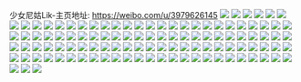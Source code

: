 少女尼姑Lik-主页地址: https://weibo.com/u/3979626145 
![](https://wx4.sinaimg.cn/mw2000/ed3446a1ly1h8z52p3yeqj223u35s7wk.jpg) 
![](https://wx4.sinaimg.cn/mw2000/ed3446a1ly1h8z4qahdhhj223u2zru0y.jpg) 
![](https://wx4.sinaimg.cn/mw2000/ed3446a1ly1h8z5331o7rj223u35su0y.jpg) 
![](https://wx4.sinaimg.cn/mw2000/ed3446a1ly1h8z51viaklj223u35shdx.jpg) 
![](https://wx4.sinaimg.cn/mw2000/ed3446a1ly1h8z4gctmqpj22c0340x6r.jpg) 
![](https://wx4.sinaimg.cn/mw2000/ed3446a1ly1h8z4gxto69j22c03401l0.jpg) 
![](https://wx4.sinaimg.cn/mw2000/ed3446a1ly1h8z4hucvvpj22c03401l1.jpg) 
![](https://wx4.sinaimg.cn/mw2000/ed3446a1ly1h8z4fp9m0nj227r2zdx6q.jpg) 
![](https://wx4.sinaimg.cn/mw2000/ed3446a1ly1h8z4789uznj20u0190ahb.jpg) 
![](https://wx4.sinaimg.cn/mw2000/ed3446a1ly1h8z477kd68j20u018mn9z.jpg) 
![](https://wx4.sinaimg.cn/mw2000/ed3446a1ly1h8z479yoa8j20u0191gwv.jpg) 
![](https://wx4.sinaimg.cn/mw2000/ed3446a1ly1h8z47gh0bsj20u0191n8m.jpg) 
![](https://wx4.sinaimg.cn/mw2000/ed3446a1ly1h8z47auyzhj20u019142z.jpg) 
![](https://wx4.sinaimg.cn/mw2000/ed3446a1ly1h8z47br6zhj20u0191dkv.jpg) 
![](https://wx4.sinaimg.cn/mw2000/ed3446a1ly1h8z47chwl9j20u0191wjv.jpg) 
![](https://wx4.sinaimg.cn/mw2000/ed3446a1ly1h8z47d5eedj20u019178o.jpg) 
![](https://wx4.sinaimg.cn/mw2000/ed3446a1ly1h8z47ede7lj20u0191jx0.jpg) 
![](https://wx4.sinaimg.cn/mw2000/ed3446a1ly1h8z44h2bzcj21o0280b2b.jpg) 
![](https://wx4.sinaimg.cn/mw2000/ed3446a1ly1h8z441ntbyj21n4236b2b.jpg) 
![](https://wx4.sinaimg.cn/mw2000/ed3446a1ly1h8z43rqdmsj21o0263x6q.jpg) 
![](https://wx4.sinaimg.cn/mw2000/ed3446a1ly1h8z451w9voj22c0340qv6.jpg) 
![](https://wx4.sinaimg.cn/mw2000/ed3446a1ly1h8z45x3k83j225f2m5x6r.jpg) 
![](https://wx4.sinaimg.cn/mw2000/ed3446a1gy1h8qoym0qt1j22c03401l1.jpg) 
![](https://wx4.sinaimg.cn/mw2000/ed3446a1gy1h8qoyrxrpkj22c0340hdv.jpg) 
![](https://wx4.sinaimg.cn/mw2000/ed3446a1gy1h8qoyhgj9vj22aa31qqv8.jpg) 
![](https://wx4.sinaimg.cn/mw2000/ed3446a1gy1h8pqw1px1gj22c0340x6s.jpg) 
![](https://wx4.sinaimg.cn/mw2000/ed3446a1gy1h8pqw5jj07j23402c01kz.jpg) 
![](https://wx4.sinaimg.cn/mw2000/ed3446a1gy1h8pqwactrjj23402c0qv7.jpg) 
![](https://wx4.sinaimg.cn/mw2000/ed3446a1gy1h8pqwfji8mj22c0340npd.jpg) 
![](https://wx4.sinaimg.cn/mw2000/ed3446a1gy1h8mdifqf3uj22702zg1l2.jpg) 
![](https://wx4.sinaimg.cn/mw2000/ed3446a1gy1h8mdip0bjlj226u2vqkjq.jpg) 
![](https://wx4.sinaimg.cn/mw2000/ed3446a1gy1h8mdix7bopj22642unhdx.jpg) 
![](https://wx4.sinaimg.cn/mw2000/ed3446a1gy1h8mdia0cb9j22432ydu12.jpg) 
![](https://wx4.sinaimg.cn/mw2000/ed3446a1ly1h88bgd1femj211x1kw4qp.jpg) 
![](https://wx4.sinaimg.cn/mw2000/ed3446a1ly1h88bgg4kdzj223u30te84.jpg) 
![](https://wx4.sinaimg.cn/mw2000/ed3446a1ly1h88bg6se0bj223u35s4qs.jpg) 
![](https://wx4.sinaimg.cn/mw2000/ed3446a1ly1h88bg3nwo7j223u35sx6s.jpg) 
![](https://wx4.sinaimg.cn/mw2000/ed3446a1ly1h88bgjlmupj235s247u10.jpg) 
![](https://wx4.sinaimg.cn/mw2000/ed3446a1ly1h88bg9r6jmj223u35sx6r.jpg) 
![](https://wx4.sinaimg.cn/mw2000/ed3446a1ly1h88bgc7gkgj21lb36cx6r.jpg) 
![](https://wx4.sinaimg.cn/mw2000/ed3446a1ly1h88bfyl5m1j21kw11xhdt.jpg) 
![](https://wx4.sinaimg.cn/mw2000/ed3446a1ly1h88bgn86d3j235s23u1l1.jpg) 
![](https://wx4.sinaimg.cn/mw2000/ed3446a1ly1h88bgrta6pj235s23u1l1.jpg) 
![](https://wx4.sinaimg.cn/mw2000/ed3446a1ly1h88be6mbugj237k4tc1l1.jpg) 
![](https://wx4.sinaimg.cn/mw2000/ed3446a1ly1h88bdxm5dzj22vm23u4qs.jpg) 
![](https://wx4.sinaimg.cn/mw2000/ed3446a1ly1h88bdt2hlqj237k4tc1l2.jpg) 
![](https://wx4.sinaimg.cn/mw2000/ed3446a1ly1h88be4q9v9j223u35su11.jpg) 
![](https://wx4.sinaimg.cn/mw2000/ed3446a1ly1h88be19s43j223u35sqv9.jpg) 
![](https://wx4.sinaimg.cn/mw2000/ed3446a1ly1h88bdvymauj223u35s1l1.jpg) 
![](https://wx4.sinaimg.cn/mw2000/ed3446a1ly1h88bb4p6ljj22c0340hdw.jpg) 
![](https://wx4.sinaimg.cn/mw2000/ed3446a1ly1h88bappky6j22c0340qv7.jpg) 
![](https://wx4.sinaimg.cn/mw2000/ed3446a1ly1h88bayk7x7j22c0340kjo.jpg) 
![](https://wx4.sinaimg.cn/mw2000/ed3446a1ly1h88bb60k5oj216o1kwhdt.jpg) 
![](https://wx4.sinaimg.cn/mw2000/ed3446a1ly1h88bb1ybvlj22c0340kjo.jpg) 
![](https://wx4.sinaimg.cn/mw2000/ed3446a1ly1h88bbbm8yej22ps1j6b2b.jpg) 
![](https://wx4.sinaimg.cn/mw2000/ed3446a1ly1h88bb9erjxj21j62kq1ky.jpg) 
![](https://wx4.sinaimg.cn/mw2000/ed3446a1ly1h88basdl73j21mm27z7wi.jpg) 
![](https://wx4.sinaimg.cn/mw2000/ed3446a1ly1h88bauelvfj21ne2807wi.jpg) 
![](https://wx4.sinaimg.cn/mw2000/ed3446a1ly1h88bav8gzgj21o0280u0x.jpg) 
![](https://wx4.sinaimg.cn/mw2000/ed3446a1ly1h7sscbg4tcj21fm273e81.jpg) 
![](https://wx4.sinaimg.cn/mw2000/ed3446a1ly1h7ssccitn0j21f425cb29.jpg) 
![](https://wx4.sinaimg.cn/mw2000/ed3446a1ly1h7sscexb34j21o0280npd.jpg) 
![](https://wx4.sinaimg.cn/mw2000/ed3446a1ly1h7sschpa45j21o0280x6p.jpg) 
![](https://wx4.sinaimg.cn/mw2000/ed3446a1ly1h7sscjkgf7j21o0280qv5.jpg) 
![](https://wx4.sinaimg.cn/mw2000/ed3446a1ly1h7ss8wuzm5j22dc35sqv5.jpg) 
![](https://wx4.sinaimg.cn/mw2000/ed3446a1ly1h7ss91rsqcj223u35sx6p.jpg) 
![](https://wx4.sinaimg.cn/mw2000/ed3446a1ly1h7ss97cgagj22c03404qs.jpg) 
![](https://wx4.sinaimg.cn/mw2000/ed3446a1ly1h7ss996haaj229832be83.jpg) 
![](https://wx4.sinaimg.cn/mw2000/ed3446a1ly1h6hiautmxdj22c0340npg.jpg) 
![](https://wx4.sinaimg.cn/mw2000/ed3446a1ly1h6hib0453lj22c0340kjl.jpg) 
![](https://wx4.sinaimg.cn/mw2000/ed3446a1ly1h6hiaxa69yj23402c0nnk.jpg) 
![](https://wx4.sinaimg.cn/mw2000/ed3446a1ly1h6hib51rfxj22c0340e85.jpg) 
![](https://wx4.sinaimg.cn/mw2000/ed3446a1ly1h6hib8jbs8j20zn1aptf6.jpg) 
![](https://wx4.sinaimg.cn/mw2000/ed3446a1ly1h6hib91y0zj21mt280alu.jpg) 
![](https://wx4.sinaimg.cn/mw2000/ed3446a1ly1h6hicrg1iyj22801mhthi.jpg) 
![](https://wx4.sinaimg.cn/mw2000/ed3446a1ly1h6hicpxog5j22801o0x6p.jpg) 
![](https://wx4.sinaimg.cn/mw2000/ed3446a1ly1h6hi7g4g9ej22c03400xb.jpg) 
![](https://wx4.sinaimg.cn/mw2000/ed3446a1ly1h6hi7n08zzj20pw0yg793.jpg) 
![](https://wx4.sinaimg.cn/mw2000/ed3446a1ly1h6hi7pqrdtj22c0340npf.jpg) 
![](https://wx4.sinaimg.cn/mw2000/ed3446a1ly1h6hi0i7lj9j22c1340k3w.jpg) 
![](https://wx4.sinaimg.cn/mw2000/ed3446a1ly1h6hi0ljttqj22c13407fh.jpg) 
![](https://wx4.sinaimg.cn/mw2000/ed3446a1ly1h6hi0fw56bj22c1340b2c.jpg) 
![](https://wx4.sinaimg.cn/mw2000/ed3446a1ly1h6hi0q6nzrj22c0340qv7.jpg) 
![](https://wx4.sinaimg.cn/mw2000/ed3446a1ly1h6hi0sieddj22c13404jq.jpg) 
![](https://wx4.sinaimg.cn/mw2000/ed3446a1ly1h5djq6yzf9j22c0340e84.jpg) 
![](https://wx4.sinaimg.cn/mw2000/ed3446a1ly1h5djqh240vj22c0340qv7.jpg) 
![](https://wx4.sinaimg.cn/mw2000/ed3446a1ly1h5djqs0w89j23402c0nph.jpg) 
![](https://wx4.sinaimg.cn/mw2000/ed3446a1ly1h5djognn9uj234c340e88.jpg) 
![](https://wx4.sinaimg.cn/mw2000/ed3446a1ly1h5djok3jmgj22c0341u11.jpg) 
![](https://wx4.sinaimg.cn/mw2000/ed3446a1ly1h5djt1j31bj22c0340x6s.jpg) 
![](https://wx4.sinaimg.cn/mw2000/ed3446a1ly1h5djocvm54j20u0139k72.jpg) 
![](https://wx4.sinaimg.cn/mw2000/ed3446a1ly1h507p8n6gdj21o0248b29.jpg) 
![](https://wx4.sinaimg.cn/mw2000/ed3446a1ly1h507ppgiy1j23402c0qv5.jpg) 
![](https://wx4.sinaimg.cn/mw2000/ed3446a1ly1h507mts62zj22bz33z7wk.jpg) 
![](https://wx4.sinaimg.cn/mw2000/ed3446a1ly1h507myuqpaj227z1nzx6q.jpg) 
![](https://wx4.sinaimg.cn/mw2000/ed3446a1ly1h507p6oed8j22c02c01l0.jpg) 
![](https://wx4.sinaimg.cn/mw2000/ed3446a1ly1h507q69d85j22801o07wi.jpg) 
![](https://wx4.sinaimg.cn/mw2000/ed3446a1ly1h507q8ms88j21o0280kjm.jpg) 
![](https://wx4.sinaimg.cn/mw2000/ed3446a1ly1h507qaipn8j22801o0e82.jpg) 
![](https://wx4.sinaimg.cn/mw2000/ed3446a1ly1h4p7uw1bsgj22c033zqv9.jpg) 
![](https://wx4.sinaimg.cn/mw2000/ed3446a1ly1h4p7ufsu43j22c0340b2d.jpg) 
![](https://wx4.sinaimg.cn/mw2000/ed3446a1ly1h4p7upf805j22c033ze84.jpg) 
![](https://wx4.sinaimg.cn/mw2000/ed3446a1ly1h4p7uzfwpnj22582uzkjn.jpg) 
![](https://wx4.sinaimg.cn/mw2000/ed3446a1ly1h4p7ukkkoxj22c0340kjo.jpg) 
![](https://wx4.sinaimg.cn/mw2000/ed3446a1ly1h4p7urfxrjj21fb1lc7wh.jpg) 
![](https://wx4.sinaimg.cn/mw2000/ed3446a1ly1h4p7ojifklj225f2uknpd.jpg) 
![](https://wx4.sinaimg.cn/mw2000/ed3446a1ly1h4p7olv7wxj22c03404qq.jpg) 
![](https://wx4.sinaimg.cn/mw2000/ed3446a1ly1h4p7o357zjj222d2spb29.jpg) 
![](https://wx4.sinaimg.cn/mw2000/ed3446a1ly1h4p7o676f7j226n31o4qq.jpg) 
